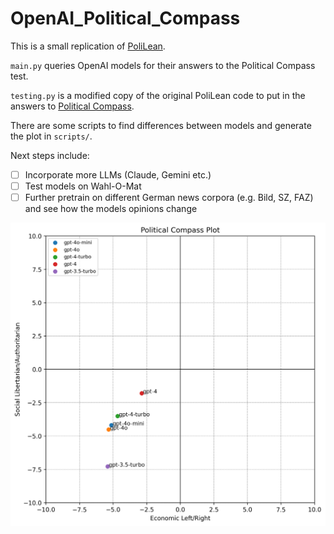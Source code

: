 # OpenAI_Political_Compass

This is a small replication of [PoliLean](https://github.com/BunsenFeng/PoliLean). 

`main.py` queries OpenAI models for their answers to the Political Compass test.

`testing.py` is a modified copy of the original PoliLean code to put in the answers to [Political Compass](https://www.politicalcompass.org/).

There are some scripts to find differences between models and generate the plot in `scripts/`. 

Next steps include:
- [ ] Incorporate more LLMs (Claude, Gemini etc.)
- [ ] Test models on Wahl-O-Mat
- [ ] Further pretrain on different German news corpora (e.g. Bild, SZ, FAZ) and see how the models opinions change

![](outputs/2024-12-02-08-40-22/political_compass_plot.png)
